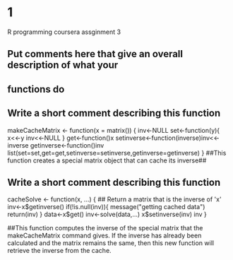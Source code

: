 # 1
R programming coursera assginment 3 
## Put comments here that give an overall description of what your
## functions do

## Write a short comment describing this function

makeCacheMatrix <- function(x = matrix()) {
inv<-NULL
set<-function(y){
	x<<-y
	inv<<-NULL
}
get<-function()x
setinverse<-function(inverse)inv<<-inverse
getinverse<-function()inv
list(set=set,get=get,setinverse=setinverse,getinverse=getinverse)
}
##This function creates a special matrix object that can cache its inverse##

## Write a short comment describing this function

cacheSolve <- function(x, ...) {
        ## Return a matrix that is the inverse of 'x'
        inv<-x$getinverse()
        if(!is.null(inv)){
        	message("getting cached data")
        	return(inv)
        }
        data<-x$get()
        inv<-solve(data,...)
        x$setinverse(inv)
        inv
}

##This function computes the inverse of the special matrix that the makeCacheMatrix command gives. If the inverse has already been calculated and the matrix remains the same, then this new function will retrieve the inverse from the cache. 
